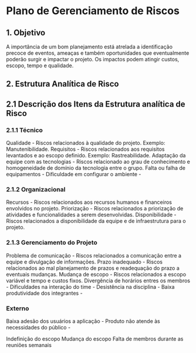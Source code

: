# Plano de Gerenciamento de Riscos

## 1. Objetivo
A importância de um bom planejamento está atrelada a identificação precoce de eventos, ameaças e também oportunidades que eventualmente poderão surgir e impactar o projeto. Os impactos podem atingir custos, escopo, tempo e qualidade.

## 2. Estrutura Analítica de Risco

## 2.1 Descrição dos Itens da Estrutura analítica de Risco
### 2.1.1 Técnico
Qualidade - Riscos relacionados à qualidade do projeto. Exemplo: Manutenibilidade.
Requisitos - Riscos relacionados aos requisitos levantados e ao escopo definido. Exemplo: Rastreabilidade.
Adaptação da equipe com as tecnologias - Riscos relacionado ao grau de conhecimento e homogeneidade de domínio da tecnologia entre o grupo.
Falta ou falha de equipamentos -
Dificuldade em configurar o ambiente -

### 2.1.2 Organizacional
Recursos - Riscos relacionados aos recursos humanos e financeiros envolvidos no projeto.
Priorização - Riscos relacionados a priorização de atividades e funcionalidades a serem desenvolvidas.
Disponibilidade - Riscos relacionados a disponibilidade da equipe e de infraestrutura para o projeto.


### 2.1.3 Gerenciamento do Projeto
Problema de comunicação - Riscos relacionados a comunicação entre a equipe e divulgação de informações.
Prazo inadequado - Riscos relacionados ao mal planejamento de prazos e readequação do prazo a eventuais mudanças.
Mudança de escopo - Riscos relacionados a escopo variável e tempo e custos fixos.
Divergência de horários entres os membros -
Dificuldades na interação do time -
Desistência na disciplina -
Baixa produtividade dos integrantes -

### Externo
Baixa adesão dos usuários a aplicação -
Produto não atende às necessidades do público -


Indefinição do escopo
Mudança do escopo
Falta de membros durante as reuniões semanais
